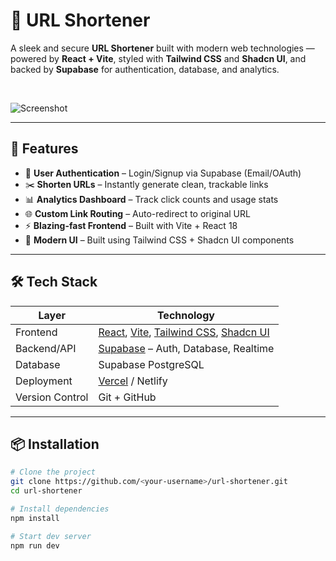 # 🔗 URL Shortener

A sleek and secure **URL Shortener** built with modern web technologies — powered by **React + Vite**, styled with **Tailwind CSS** and **Shadcn UI**, and backed by **Supabase** for authentication, database, and analytics.

<br/>

![Screenshot](./public/preview.png) 

---

## 🚀 Features

- 🔐 **User Authentication** – Login/Signup via Supabase (Email/OAuth)
- ✂️ **Shorten URLs** – Instantly generate clean, trackable links
- 📊 **Analytics Dashboard** – Track click counts and usage stats
- 🌐 **Custom Link Routing** – Auto-redirect to original URL
- ⚡ **Blazing-fast Frontend** – Built with Vite + React 18
- 💅 **Modern UI** – Built using Tailwind CSS + Shadcn UI components

---

## 🛠 Tech Stack

| Layer        | Technology                           |
|--------------|---------------------------------------|
| Frontend     | [React](https://reactjs.org/), [Vite](https://vitejs.dev/), [Tailwind CSS](https://tailwindcss.com/), [Shadcn UI](https://ui.shadcn.com/) |
| Backend/API  | [Supabase](https://supabase.com/) – Auth, Database, Realtime |
| Database     | Supabase PostgreSQL                  |
| Deployment   | [Vercel](https://vercel.com/) / Netlify |
| Version Control | Git + GitHub                      |

---

## 📦 Installation

```bash
# Clone the project
git clone https://github.com/<your-username>/url-shortener.git
cd url-shortener

# Install dependencies
npm install

# Start dev server
npm run dev
